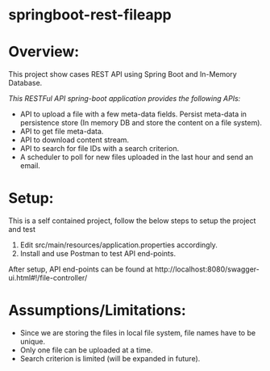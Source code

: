 # springboot-rest-fileapp

# Overview: 
This project show cases REST API using Spring Boot and In-Memory Database.

*This RESTFul API spring-boot application provides the following APIs:*

* API to upload a file with a few meta-data fields. Persist meta-data in persistence store (In memory DB and store the content on a file system).
* API to get file meta-data.
* API to download content stream.
* API to search for file IDs with a search criterion.
* A scheduler to poll for new files uploaded in the last hour and send an email.

# Setup: 
This is a self contained project, follow the below steps to setup the project and test

1. Edit src/main/resources/application.properties accordingly. 
2. Install and use Postman to test API end-points. 

After setup, API end-points can be found at
http://localhost:8080/swagger-ui.html#!/file-controller/

# Assumptions/Limitations:
* Since we are storing the files in local file system, file names have to be unique.
* Only one file can be uploaded at a time.
* Search criterion is limited (will be expanded in future).

